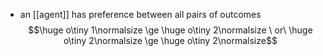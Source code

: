 - an [[agent]] has preference between all pairs of outcomes
$$\huge o\tiny 1\normalsize \ge \huge o\tiny 2\normalsize \ or\ \huge o\tiny 2\normalsize \ge \huge o\tiny 2\normalsize$$